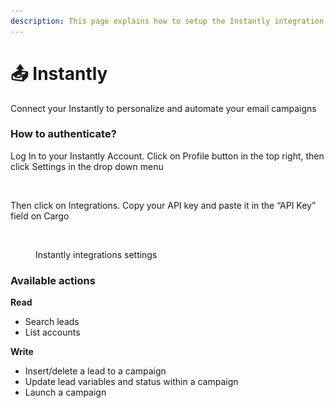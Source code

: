 ```yaml
---
description: This page explains how to setup the Instantly integration on Cargo.
---
```


# 📤 Instantly

Connect your Instantly to personalize and automate your email campaigns

### How to authenticate?

Log In to your Instantly Account. Click on Profile button in the top right, then click Settings in the drop down menu

<figure><img src="../../.gitbook/assets/Capture d’écran 2023-10-31 à 13.56.11.png" alt=""><figcaption></figcaption></figure>

Then click on Integrations. Copy your API key and paste it in the “API Key” field on Cargo

<figure><img src="../../.gitbook/assets/Capture d’écran 2023-10-31 à 13.37.05.png" alt=""><figcaption><p>Instantly integrations settings</p></figcaption></figure>



### Available actions

**Read**

* Search leads
* List accounts

**Write**&#x20;

* Insert/delete a lead to a campaign
* Update lead variables and status within a campaign
* Launch a campaign

